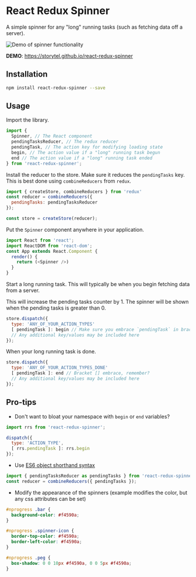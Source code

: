 # React Redux Spinner

A simple spinner for any "long" running tasks (such as fetching data off a server).

![Demo of spinner functionality](https://github.com/Storytel/react-redux-spinner/raw/master/rrs.gif)

**DEMO**:  https://storytel.github.io/react-redux-spinner

## Installation

```bash
npm install react-redux-spinner --save
```

## Usage

Import the library.
```javascript
import {
  Spinner, // The React component
  pendingTasksReducer, // The redux reducer
  pendingTask, // The action key for modifying loading state
  begin, // The action value if a "long" running task begun
  end // The action value if a "long" running task ended
} from 'react-redux-spinner';
```

Install the reducer to the store. Make sure it reduces the `pendingTasks` key.
This is best done using `combineReducers` from `redux`.

```javascript
import { createStore, combineReducers } from 'redux'
const reducer = combineReducers({
  pendingTasks: pendingTasksReducer
});

const store = createStore(reducer);
```

Put the `Spinner` component anywhere in your application.

```javascript
import React from 'react';
import ReactDOM from 'react-dom';
const App extends React.Component {
  render() {
    return (<Spinner />)
  }
}
```

Start a long running task. This will typically be when you begin fetching data
from a server.

This will increase the pending tasks counter by 1.
The spinner will be shown when the pending tasks is greater than 0.
```javascript
store.dispatch({
  type: 'ANY_OF_YOUR_ACTION_TYPES'
  [ pendingTask ]: begin // Make sure you embrace `pendingTask` in brackets [] to evaluate it
  // Any additional key/values may be included here
});
```

When your long running task is done.
```javascript
store.dispatch({
  type: 'ANY_OF_YOUR_ACTION_TYPES_DONE'
  [ pendingTask ]: end // Bracket [] embrace, remember?
  // Any additional key/values may be included here
});
```

## Pro-tips

  * Don't want to bloat your namespace with `begin` or `end` variables?

```javascript
import rrs from 'react-redux-spinner';

dispatch({
  type: 'ACTION_TYPE',
  [ rrs.pendingTask ]: rrs.begin
});
```

  * Use [ES6 object shorthand syntax](https://developer.mozilla.org/en-US/docs/Web/JavaScript/Reference/Operators/Object_initializer)

```javascript
import { pendingTasksReducer as pendingTasks } from 'react-redux-spinner';
const reducer = combineReducers({ pendingTasks });
```

  * Modify the appearance of the spinners (example modifies the color, but any css attributes can be set)

```css
#nprogress .bar {
  background-color: #f4590a;
}

#nprogress .spinner-icon {
  border-top-color: #f4590a;
  border-left-color: #f4590a;
}

#nprogress .peg {
  box-shadow: 0 0 10px #f4590a, 0 0 5px #f4590a;
}
```


